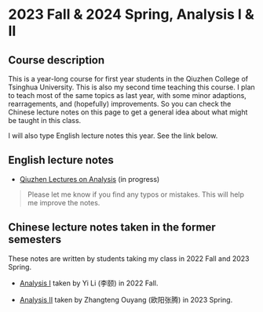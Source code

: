 # 2023 Fall & 2024 Spring, Analysis I & II


## Course description

This is a year-long course for first year students in the Qiuzhen College of Tsinghua University. This is also my second time teaching this course. I plan to teach most of the same topics as last year, with some minor adaptions, rearragements, and (hopefully) improvements. So you can check the Chinese lecture notes on this page to get a general idea about what might be taught in this class. 

I will also type English lecture notes this year. See the link below.


## English lecture notes

- [Qiuzhen Lectures on Analysis](Files/2023_Analysis.pdf) (in progress)
> Please let me know if you find any typos or mistakes. This will help me improve the notes.



## Chinese lecture notes taken in the former semesters

These notes are written by students taking my class in 2022 Fall and 2023 Spring.

- [Analysis I](Files/2022_Analysis_I_CH.pdf) taken by Yi Li (李颐) in 2022 Fall.


- [Analysis II](Files/2023_Analysis_II_CH.pdf) taken by Zhangteng Ouyang (欧阳张腾) in 2023 Spring.



